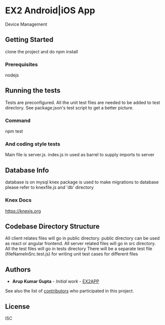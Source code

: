 # EX2 Android|iOS App

Device Management

## Getting Started

clone the project and do npm install 

### Prerequisites

nodejs 

## Running the tests

Tests are preconfigured. All the unit test files are needed to be added to test directory.
See package.json's test script to get a better picture.

### Command
npm test

### And coding style tests
Main file is server.js.
index.js in used as barrel to supply imports to server

## Database Info
database is on mysql
knex package is used to make migrations to database
please refer to knexfile.js and 'db' directory
### Knex Docs
https://knexjs.org

## Codebase Directory Structure
All client relates files will go in public directory.
public directory can be used as react or angular frontend.
All server related files will go in src directory.
All the test files will go in tests directory
There will be a separate test file (fileNameInSrc.test.js) for writing unit test cases for different files

## Authors

* **Arup Kumar Gupta** - *Initial work* - [EX2APP](https://github.com/akguptaex2/ex2app)

See also the list of [contributors](https://github.com/akguptaex2/ex2app/contributors) who participated in this project.

## License
ISC

